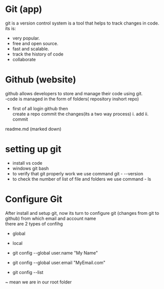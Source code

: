 # Git (app)
git is a version control system is a tool that helps to track changes in code.  
its is:  
- very popular.  
- free and open source.    
- fast and scalable.  
- track the history of code
- collaborate
# Github (website)
github allows developers to store and manage their code using git.  
-code is managed in the form of folders( repository inshort repo)  
- first of all login github then  
create a repo
commit the changes(its a two way process) 
i. add
ii. commit

readme.md (marked down) 

# setting up git
- install vs code
- windows git bash
- to verify that git properly work we use command git - --version
- to check the number of list of file and folders we use command - ls
# Configure Git     
  After install and setup git, now its turn to configure git (changes from git to github) from which email and account name  
  there are 2 types of confihg
  - global  
  - local    
    
  - git config --global user.name "My Name"      
  - git config --global user.email "MyEmail.com"    
  - git config --list    

~ mean we are in our root folder  
